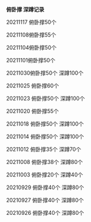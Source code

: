 **俯卧撑 深蹲记录**

20211117 俯卧撑50个

20211108俯卧撑55个

20211104俯卧撑50个

20211101俯卧撑50个

20211030俯卧撑50个 深蹲100个

20211025 俯卧撑60个

20211023 俯卧撑50个 深蹲100个

20211020 俯卧撑55个

20211018 俯卧撑50个 深蹲100个

20211014 俯卧撑50个 深蹲100个

20211012 俯卧撑35个 深蹲70个

20211008 俯卧撑38个 深蹲80个

20211003 俯卧撑20个 深蹲40个

20210929 俯卧撑40个 深蹲80个

20210927 俯卧撑40个 深蹲80个

20210926 俯卧撑40个 深蹲80个

